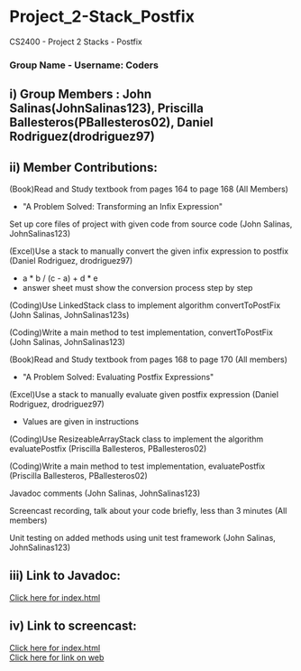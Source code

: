 # Project_2-Stack_Postfix
CS2400 - Project 2 Stacks - Postfix
### Group Name - Username: Coders

## i) Group Members : John Salinas(JohnSalinas123), Priscilla Ballesteros(PBallesteros02), Daniel Rodriguez(drodriguez97)

## ii) Member Contributions:

(Book)Read and Study textbook from pages 164 to page 168 (All Members)
<ul>
    <li>"A Problem Solved: Transforming an Infix Expression"</li>
</ul>

Set up core files of project with given code from source code (John Salinas, JohnSalinas123)

(Excel)Use a stack to manually convert the given infix expression to postfix (Daniel Rodriguez, drodriguez97)
<ul>
    <li> a * b / (c - a) + d * e </li>
    <li> answer sheet must show the conversion process step by step </li>
</ul>

(Coding)Use LinkedStack class to implement algorithm convertToPostFix (John Salinas, JohnSalinas123s)

(Coding)Write a main method to test implementation, convertToPostFix (John Salinas, JohnSalinas123)

(Book)Read and Study textbook from pages 168 to page 170 (All members) <br />
<ul>
    <li>"A Problem Solved: Evaluating Postfix Expressions"</li>
</ul>
    

(Excel)Use a stack to manually evaluate given postfix expression (Daniel Rodriguez, drodriguez97) <br />
<ul>
    <li>Values are given in instructions</li>
</ul>

(Coding)Use ResizeableArrayStack class to implement the algorithm evaluatePostfix (Priscilla Ballesteros, PBallesteros02)

(Coding)Write a main method to test implementation, evaluatePostfix (Priscilla Ballesteros, PBallesteros02)

Javadoc comments (John Salinas, JohnSalinas123)

Screencast recording, talk about your code briefly, less than 3 minutes (All members)

Unit testing on added methods using unit test framework (John Salinas, JohnSalinas123)

## iii) Link to Javadoc:
[Click here for index.html](/doc/index.html)

## iv) Link to screencast:
[Click here for index.html](https://www.youtube.com/watch?v=nv9jt-1DMhU) <br />
[Click here for link on web](https://gracious-gates-289cc8.netlify.app/stackinterface)


